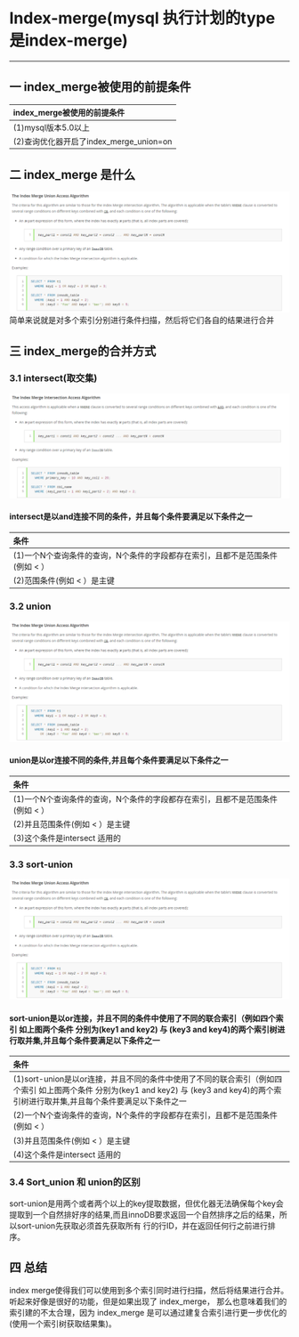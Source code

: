# Index-merge(mysql 执行计划的type是index-merge)
---
## 一 index_merge被使用的前提条件<br>
|index_merge被使用的前提条件|
|:-| 
|(1)mysql版本5.0以上|
|(2)查询优化器开启了index_merge_union=on|
## 二 index_merge 是什么
![index-merge](../../picture/index-merge/index-merge.png)
简单来说就是对多个索引分别进行条件扫描，然后将它们各自的结果进行合并
## 三 index_merge的合并方式
### 3.1 intersect(取交集)    
![index-merge-intersect](../../picture/index-merge/index-merge-intersect.png) 
#### intersect是以and连接不同的条件，并且每个条件要满足以下条件之一
|条件|
|:-|
|(1)一个N个查询条件的查询，N个条件的字段都存在索引，且都不是范围条件(例如 < ）|
|(2)范围条件(例如 < ）是主键|    
### 3.2 union
![index-merge-union](../../picture/index-merge/index-merge-union.png) <br>
#### union是以or连接不同的条件,并且每个条件要满足以下条件之一
|条件|
|:-|
|(1)一个N个查询条件的查询，N个条件的字段都存在索引，且都不是范围条件(例如 < ）|
|(2)并且范围条件(例如 < ）是主键|  
|(3)这个条件是intersect 适用的|
### 3.3 sort-union
![index-merge-sort-union](../../picture/index-merge/index-merge-sort-union.png) <br>
#### sort-union是以or连接，并且不同的条件中使用了不同的联合索引（例如四个索引 如上图两个条件 分别为(key1 and key2) 与 (key3 and key4)的两个索引树进行取并集,并且每个条件要满足以下条件之一
|条件|
|:-|
|(1)sort-union是以or连接，并且不同的条件中使用了不同的联合索引（例如四个索引 如上图两个条件 分别为(key1 and key2) 与 (key3 and key4)的两个索引树进行取并集,并且每个条件要满足以下条件之一|
|(2)一个N个查询条件的查询，N个条件的字段都存在索引，且都不是范围条件(例如 < ）|  
|(3)并且范围条件(例如 < ）是主键|
|(4)这个条件是intersect 适用的|
### 3.4 Sort_union 和 union的区别
sort-union是用两个或者两个以上的key提取数据，但优化器无法确保每个key会提取到一个自然排好序的结果,而且innoDB要求返回一个自然排序之后的结果，所以sort-union先获取必须首先获取所有
 行的行ID，并在返回任何行之前进行排序。
## 四 总结   
index merge使得我们可以使用到多个索引同时进行扫描，然后将结果进行合并。听起来好像是很好的功能，但是如果出现了 index_merge，
那么也意味着我们的索引建的不太合理，因为 index_merge 是可以通过建复合索引进行更一步优化的(使用一个索引树获取结果集)。

